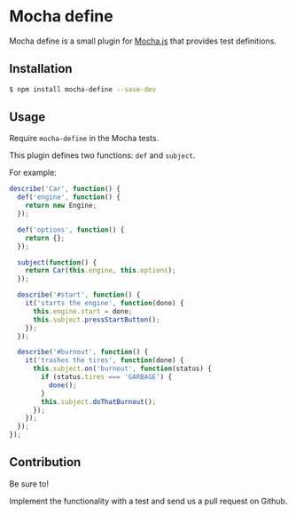 # Mocha define

Mocha define is a small plugin for
[Mocha.js](http://visionmedia.github.io/mocha/) that provides test
definitions.

## Installation

```bash
$ npm install mocha-define --save-dev
```

## Usage

Require `mocha-define` in the Mocha tests.

This plugin defines two functions: `def` and `subject`.

For example:

```js
describe('Car', function() {
  def('engine', function() {
    return new Engine;
  });

  def('options', function() {
    return {};
  });

  subject(function() {
    return Car(this.engine, this.options);
  });

  describe('#start', function() {
    it('starts the engine', function(done) {
      this.engine.start = done;
      this.subject.pressStartButton();
    });
  });

  describe('#burnout', function() {
    it('trashes the tires', function(done) {
      this.subject.on('burnout', function(status) {
        if (status.tires === 'GARBAGE') {
          done();
        }
        this.subject.doThatBurnout();
      });
    });
  });
});
```

## Contribution

Be sure to!

Implement the functionality with a test and send us a pull request on
Github.

